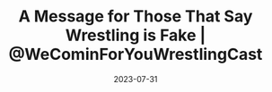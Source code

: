---
title: "A Message for Those That Say Wrestling is Fake | @WeCominForYouWrestlingCast"
date: 2023-07-31
description: "A Message for Those That Say Wrestling is Fake | @WeCominForYouWrestlingCast"
longDescription: >-
    RVS and R8Ted R of the @WeCominForYouWrestlingCast  have a special message for those people who are always saying wrestling is fake. Also they bring back the Jon Jones Freedom Memorial Award
    
    Visit ProWrestlingBlack.org for all We Comin For You Cast episodes! Send questions or comments to
    WeCominForYouCast@gmail.com
    WCFY online
    RVS: @FranchICE06
    ROD: @R8TED_R
    FB Group: https://bit.ly/3iGwOMw
    IG: https://bit.ly/2NB17ZB
    Follow SOLC Network online
    Instagram: https://bit.ly/39VL542
    Twitter: https://bit.ly/39aL395
    Facebook: https://bit.ly/3sQn7je
    To Listen to the podcast
    Podbean https://bit.ly/3t7SDJH
    YouTube http://bit.ly/3ouZqJU
    Spotify http://spoti.fi/3pwZZnJ
    Apple http://apple.co/39rwjD1
    Stitcher http://bit.ly/3puGQ5P
duration: "0:10:44"
youtubeId: "NBKpOhOTutI"

image: "/uploads/thumbnails/NBKpOhOTutI.jpg"
tags: ["wrestling"]
draft: false
---